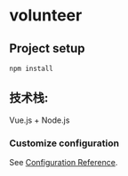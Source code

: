 # volunteer

## Project setup
```
npm install
```
## 技术栈:
  Vue.js + Node.js 
  
### Customize configuration
See [Configuration Reference](https://cli.vuejs.org/config/).